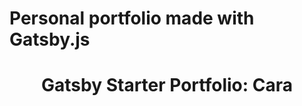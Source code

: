 <p align="center">

#  Personal portfolio made with Gatsby.js

</p>
<h1 align="center">
  Gatsby Starter Portfolio: Cara
</h1>

